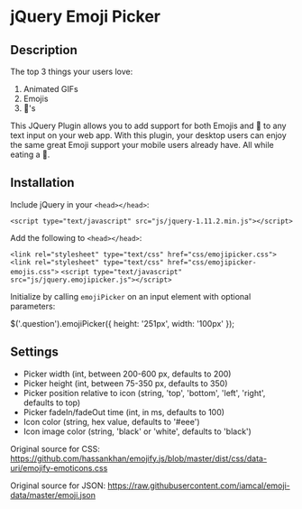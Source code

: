# jQuery Emoji Picker #

## Description ##

The top 3 things your users love:

1. Animated GIFs
2. Emojis
3. 🍩's

This JQuery Plugin allows you to add support for both Emojis and 🍩 to any text input on your web app.  With this plugin, your desktop users can enjoy the same great Emoji support your mobile users already have. All while eating a 🍩.

## Installation ##

Include jQuery in your `<head></head>`:

`<script type="text/javascript" src="js/jquery-1.11.2.min.js"></script>`

Add the following to `<head></head>`:

`<link rel="stylesheet" type="text/css" href="css/emojipicker.css">`
`<link rel="stylesheet" type="text/css" href="css/emojipicker-emojis.css">`
`<script type="text/javascript" src="js/jquery.emojipicker.js"></script>`

Initialize by calling `emojiPicker` on an input element with optional parameters:

$('.question').emojiPicker({
  height: '251px',
  width: '100px'
});

## Settings ##

* Picker width (int, between 200-600 px, defaults to 200)
* Picker height (int, between 75-350 px, defaults to 350)
* Picker position relative to icon (string, 'top', 'bottom', 'left', 'right', defaults to top)
* Picker fadeIn/fadeOut time (int, in ms, defaults to 100)
* Icon color (string, hex value, defaults to '#eee')
* Icon image color (string, 'black' or 'white', defaults to 'black')

Original source for CSS:
https://github.com/hassankhan/emojify.js/blob/master/dist/css/data-uri/emojify-emoticons.css

Original source for JSON:
https://raw.githubusercontent.com/iamcal/emoji-data/master/emoji.json
